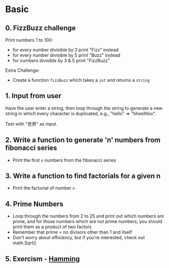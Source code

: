 # Basic

## 0. FizzBuzz challenge

Print numbers 1 to 100:
  - for every number divisible by 3 print "Fizz" instead
  - for every number divisible by 5 print "Buzz" instead
  - for numbers divisible by 3 & 5 print "FizzBuzz"

Extra Challenge:
- Create a function `fizzBuzz` which takes a `int` and returns a `string`

## 1. Input from user

Have the user enter a string, then loop through the string to generate a new string in which every character is duplicated, e.g., "hello" => "hheelllloo".

Test with "世界" as input.

## 2. Write a function to generate 'n' numbers from fibonacci series

- Print the first `n` numbers from the fibonacci series

## 3. Write a function to find factorials for a given n

- Print the factorial of number `n`

## 4. Prime Numbers

* Loop through the numbers from 2 to 25 and print out which numbers are prime, and for those numbers which are not prime numbers, you should print them as a product of two factors
* Remember that prime = no divisors other than 1 and itself
* Don't worry about efficiency, but if you're interested, check out math.Sqrt()

## 5. Exercism - [Hamming](https://github.com/Chennai-Golang/101-workshop/tree/master/exercism/hamming)
